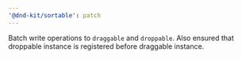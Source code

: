 ```yaml
---
'@dnd-kit/sortable': patch
---
```


Batch write operations to `draggable` and `droppable`. Also ensured that droppable instance is registered before draggable instance.
